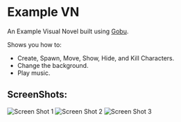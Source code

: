 # Example VN
An Example Visual Novel built using [Gobu](https://github.com/HiruNya/gobu/).

Shows you how to:
* Create, Spawn, Move, Show, Hide, and Kill Characters.
* Change the background.
* Play music.

## ScreenShots:
![Screen Shot 1](https://user-images.githubusercontent.com/20044495/42315771-5dedd3c0-809c-11e8-93e8-65a031cf0d48.PNG)
![Screen Shot 2](https://user-images.githubusercontent.com/20044495/42315772-5e253856-809c-11e8-8eb0-cb2d26a6620c.PNG)
![Screen Shot 3](https://user-images.githubusercontent.com/20044495/42315773-5e52dcac-809c-11e8-9c40-c8ad7939d2bb.PNG)
